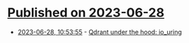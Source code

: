 # [Published on 2023-06-28](index.md)

* [2023-06-28, 10:53:55](https://lobste.rs/s/h6jnmb/qdrant_under_hood_io_uring) - [Qdrant under the hood: io_uring](https://qdrant.tech/articles/io_uring/)
